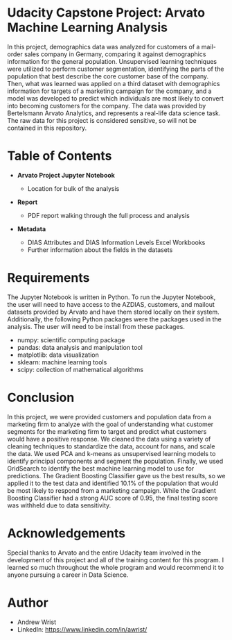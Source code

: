 # Udacity Capstone Project: Arvato Machine Learning Analysis

In this project, demographics data was analyzed for customers of a mail-order sales company in Germany, comparing it against demographics information for the general population. Unsupervised learning techniques were utilized to perform customer segmentation, identifying the parts of the population that best describe the core customer base of the company. Then, what was learned was applied on a third dataset with demographics information for targets of a marketing campaign for the company, and a model was developed to predict which individuals are most likely to convert into becoming customers for the company. The data was provided by Bertelsmann Arvato Analytics, and represents a real-life data science task. The raw data for this project is considered sensitive, so will not be contained in this repository. 

# Table of Contents

- **Arvato Project Jupyter Notebook**
	- Location for bulk of the analysis

- **Report**
	- PDF report walking through the full process and analysis

- **Metadata**
	- DIAS Attributes and DIAS Information Levels Excel Workbooks
	- Further information about the fields in the datasets

# Requirements

The Jupyter Notebook is written in Python. To run the Jupyter Notebook, the user will need to have access to the AZDIAS, customers, and mailout datasets provided by Arvato and have them stored locally on their system. Additionally, the following Python packages were the packages used in the analysis. The user will need to be install from these packages.

- numpy: scientific computing package
- pandas: data analysis and manipulation tool
- matplotlib: data visualization
- sklearn: machine learning tools
- scipy: collection of mathematical algorithms

# Conclusion

In this project, we were provided customers and population data from a marketing firm to analyze with the goal of understanding what customer segments for the marketing firm to target and predict what customers would have a positive response. We cleaned the data using a variety of cleaning techniques to standardize the data, account for nans, and scale the data. We used PCA and k-means as unsupervised learning models to identify principal components and segment the population. Finally, we used GridSearch to identify the best machine learning model to use for predictions. The Gradient Boosting Classifier gave us the best results, so we applied it to the test data and identified 10.1% of the population that would be most likely to respond from a marketing campaign. While the Gradient Boosting Classifier had a strong AUC score of 0.95, the final testing score was withheld due to data sensitivity.

# Acknowledgements

Special thanks to Arvato and the entire Udacity team involved in the development of this project and all of the training content for this program. I learned so much throughout the whole program and would recommend it to anyone pursuing a career in Data Science.

# Author
- Andrew Wrist
- LinkedIn: https://www.linkedin.com/in/awrist/
